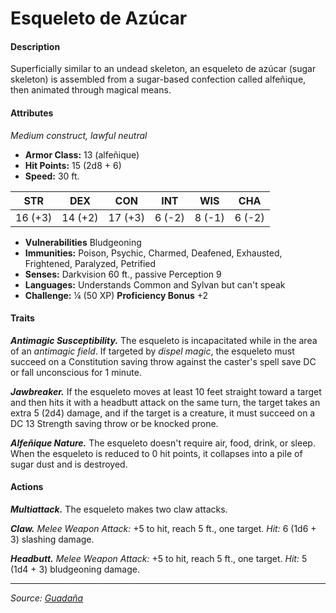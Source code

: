 # Esqueleto de Azúcar

#### Description

Superficially similar to an undead skeleton, an esqueleto de azúcar (sugar skeleton) is assembled from a sugar-based confection called alfeñique, then animated through magical means.

#### Attributes

_Medium construct, lawful neutral_

- **Armor Class:** 13 (alfeñique)
- **Hit Points:** 15 (2d8 + 6)
- **Speed:** 30 ft.

|  STR  |  DEX  |  CON  |  INT  |  WIS  |  CHA  |
|:-----:|:-----:|:-----:|:-----:|:-----:|:-----:|
|16 (+3)|14 (+2)|17 (+3)| 6 (-2)| 8 (-1)| 6 (-2)|

- **Vulnerabilities** Bludgeoning
- **Immunities:** Poison, Psychic, Charmed, Deafened, Exhausted, Frightened, Paralyzed, Petrified
- **Senses:** Darkvision 60 ft., passive Perception 9
- **Languages:** Understands Common and Sylvan but can't speak
- **Challenge:** ¼ (50 XP) **Proficiency Bonus** +2

#### Traits

_**Antimagic Susceptibility.**_ The esqueleto is incapacitated while in the area of an _antimagic field_. If targeted by _dispel magic_, the esqueleto must succeed on a Constitution saving throw against the caster's spell save DC or fall unconscious for 1 minute.

_**Jawbreaker.**_ If the esqueleto moves at least 10 feet straight toward a target and then hits it with a headbutt attack on the same turn, the target takes an extra 5 (2d4) damage, and if the target is a creature, it must succeed on a DC 13 Strength saving throw or be knocked prone.

_**Alfeñique Nature.**_ The esqueleto doesn't require air, food, drink, or sleep. When the esqueleto is reduced to 0 hit points, it collapses into a pile of sugar dust and is destroyed.

#### Actions

_**Multiattack.**_ The esqueleto makes two claw attacks.

_**Claw.**_ _Melee Weapon Attack:_ +5 to hit, reach 5 ft., one target. _Hit:_ 6 (1d6 + 3) slashing damage.

_**Headbutt.**_ _Melee Weapon Attack:_ +5 to hit, reach 5 ft., one target. _Hit:_ 5 (1d4 + 3) bludgeoning damage.

---

_Source: [Guadaña](https://github.com/mpanighetti/dnd5e-adventures/blob/main/tier-2/guadana.md)_
